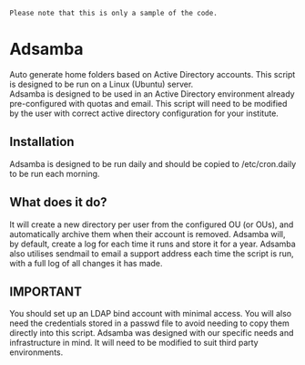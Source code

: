 ```
Please note that this is only a sample of the code.
```

# Adsamba
Auto generate home folders based on Active Directory accounts. This script is designed to be run on a Linux (Ubuntu) server.<br>
Adsamba is designed to be used in an Active Directory environment already pre-configured with quotas and email. This script will need to be modified by the user with correct active directory configuration for your institute.

## Installation
Adsamba is designed to be run daily and should be copied to /etc/cron.daily to be run each morning. 

## What does it do?
It will create a new directory per user from the configured OU (or OUs), and automatically archive them when their account is removed. Adsamba will, by default, create a log for each time it runs and store it for a year.
Adsamba also utilises sendmail to email a support address each time the script is run, with a full log of all changes it has made.

## IMPORTANT
You should set up an LDAP bind account with minimal access. You will also need the credentials stored in a passwd file to avoid needing to copy them directly into this script.
Adsamba was designed with our specific needs and infrastructure in mind. It will need to be modified to suit third party environments.
